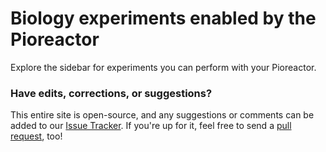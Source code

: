 # Biology experiments enabled by the Pioreactor

Explore the sidebar for experiments you can perform with your Pioreactor.


### Have edits, corrections, or suggestions?

This entire site is open-source, and any suggestions or comments can be added to our [Issue Tracker](https://github.com/Pioreactor/docs.pioreactor/issues). If you're up for it, feel free to send a [pull request](https://docs.github.com/en/pull-requests/collaborating-with-pull-requests/getting-started/about-collaborative-development-models), too!
